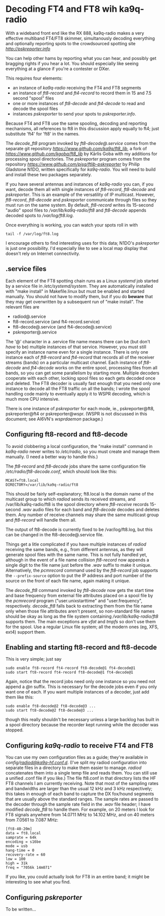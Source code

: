 # Decoding FT4 and FT8 wih ka9q-radio
With a wideband front end like the RX 888, ka9q-radio makes a very
effective multiband FT4/FT8 skimmer, simultanously decoding everything
and optionally reporting spots to the crowdsourced
spotting site *http://pskreporter.info*

You can help other hams by reporting what you can hear, and possibly
get bragging rights if you hear a lot. You should especially like
seeing everything at a glance if you're a contester or DXer.

This requires four elements:
- an instance of *ka9q-radio* receiving the FT4 and FT8 segments
- an instance of *ft8-record* and *ft4-record* to record them in 15 and 7.5 second "spool" files
- one or more instances of *ft8-decode* and *ft4-decode* to read and decode
the spool files
- instances *pskreporter* to send your spots to *pskreporter.info*.

Because FT4 and FT8 use the same spooling, decoding and reporting
mechanisms, all references to ft8 in this discussion apply equally to
ft4; just substitute 'ft4' for 'ft8' in the names.

The *decode_ft8* program invoked by *ft8-decode@.service* comes from
the separate git repository *https://www.github.com/ka9q/ft8_lib*, a
fork of *https://www.github.com/kgoba/ft8_lib* by Kārlis Goba with my
additions for processing spool directories. The *pskreporter* program
comes from the repository *https://www.github.com/pjsg/ftlib-pskreporter* by Philip Gladstone
N1DO, written specifically for *ka9q-radio*. You will need to build
and install these two packages separately.

If you have several antennas and instances of *ka9q-radio* you can, if
you want, decode them all with single instances of *ft8-record*,
*ft8-decode* and *pskreporter*.  This is an example of the versatility
of IP multicast. However, *ft8-record*, *ft8-decode* and *pskreporter*
communicate through files so they must run on the same system.  By
default, *ft8-record* writes its 15-second "audio" spool files to
*/var/lib/ka9q-radio/ft8* and *ft8-decode* appends decoded spots to
*/var/log/ft8.log*.

Once everything is working, you can watch your spots roll in with
```
tail -f /var/log/ft8.log
```
I encourage others to find interesting uses for this data; N1DO's *pskreporter*
is just one possibility. I'd especially like to see a local map display
that doesn't rely on Internet connectivity.


## .service files

Each element of the FT8 spotting chain runs as a Linux *systemd* job
started by a service file in */etc/systemd/system*. They are
automatically installed with "make install"
in Makefile.linux but must be enabled and started manually.
You should not have to modify them, but if you do
**beware** that they may get overwritten by a subsequent run of "make
install". The relevant files are

- radiod@.service
- ft8-record.service (and ft4-record.service)
- ft8-decode@.service (and ft4-decode@.service)
- pskreporter@.service

The '@' character in a .service file name means there can be (but
don't *have* to be) multiple instances of that service. However, you
must still specify an instance name even for a single instance.
There is only one instance each of *ft8-record* and *ft4-record* that
records all of the receiver streams (bands) on a particular multicast
channel. Each instance of *ft8-decode* and *ft4-decode* works on the
entire spool, processing files from all bands, so you can get some
parallelism by starting more.  Multiple decoders cooperate with each
other, locking spool files so each gets decoded once and deleted.  The
FT8 decoder is usually fast enough that you need only one instance to
decode all the FT8 traffic on all the bands; I wrote the spool
handling code mainly to eventually apply it to WSPR decoding, which is
much more CPU intensive.

There is one instance of *pskreporter* for each mode, ie., pskreporter@ft8,
pskreporter@ft4 or pskreporter@wspr. (WSPR is not discussed in this document;
see AI6VN's *wsprdaemon* package.)

## Configuring ft8-record and ft8-decode

To avoid clobbering a local configuration, the "make install" command
in *ka9q-radio* never writes to */etc/radio*, so you must create and
manage them manually.  (I need a better way to handle this.)

The *ft8-record* and *ft8-decode* jobs share the same configuration file
*/etc/radio/ft8-decode.conf*, which should look like this:
```
MCAST=ft8.local
DIRECTORY=/var/lib/ka9q-radio/ft8
```
This should be fairly self-explanatory; ft8.local is the domain
name of the multicast group to which *radiod* sends its received streams,
and /var/lib/ka9q-radio/ft8 is the spool directory where *ft8-receive*
records 15-second *.wav* audio files for each band and *ft8-decode* decodes
and deletes them. Any number of receive channels may share the same multicast
group and *ft8-record* will handle them all.

The output of ft8-decode is currently fixed to be /var/log/ft8.log, but this
can be changed in the ft8-decode@.service file.

Things get a litle complicated if you have multiple instances of
*radiod* receiving the same bands, e.g., from different antennas, as
they will generate spool files with the same name. This is not fully
handled yet, although in the event of a file name collision
*ft8-record* now appends a single digit to the file name just before
the *.wav* suffix to make it unique.  Alternatively, the *pcmrecord*
command used by the *ft8-record* job supports the `--prefix-source`
option to put the IP address and port number of the source on the
front of each file name, again making it unique.

The *decode_ft8* command invoked by *ft8-decode* now gets the start
time and base frequency from external file attributes placed on a
spool file by the *pcmrecord* program ("user.unixstarttime" and
"user.frequency", respectively. *decode_ft8* falls back to extracting
them from the file name only when those file attributes aren't present, so
non-standard file names should be okay as long as the file system
containing */var/lib/ka9q-radio/ft8* supports them. The main
exceptions are *vfat* and *tmpfs* so don't use them for the spool. Use
a regular Linux file system; all the modern ones (eg, XFS, ext4)
support them.

## Enabling and starting ft8-record and ft8-decode

This is very simple; just say
```
sudo enable ft8-record ft4-record ft8-decode@1 ft4-decode@1
sudo start ft8-record ft4-record ft8-decode@1 ft4-decode@1
```
Again, notice that the record jobs need only one instance so you need
not append a *@n* suffix. This is necessary for the decode jobs even if
you only want one of each. 
If you want multiple instances of a decoder, just add them like this:
```
sudo enable ft8-decode@2 ft8-decode@3 ...
sudo start ft8-decode@2 ft8-decode@3 ...
```
though this really shouldn't be necessary unless a large backlog
has built in a spool directory because the recorder kept running
while the decoder was stopped.

## Configuring *ka9q-radio* to receive FT4 and FT8

You can use my own configuration files as a guide; they're available
in *config/radiod@ka9q-hf.conf.d*. (I've split my radiod configuration
into separate files in a directory to make them
easier to manage. *radiod* concatenates them into a single temp file and reads them.
You can still use a unified .conf file if you like.) The file ft8.conf in that directory lists the HF FT8
channels I am currently receiving. Note that most of the sampling
rates and bandwidths are larger than the usual 12 kHz and 3 kHz
respectively; this takes in enough of each band to capture the DX
fox/hound segments that are usually above the standard ranges.
The sample rates are passed to the decoder through the sample rate 
field in the *.wav* file header; I have modified *decode_ft8* to handle them.
For example, on 20 meters I look for FT8 signals anywhere from 14.0711 MHz to 14.102 MHz,
and on 40 meters from 7.0561 to 7.087 MHz:
```
[ft8-40-20m]
data = ft8.local
samprate = 64k
encoding = s16be
mode = usb
hang-time = 0
recovery-rate = 60
low = 100
high = 31k
freq = "7056k 14m071"
```

If you like, you could actually look for FT8 in an entire band; it
might be interesting to see what you find.

## Configuring *pskreporter*
To be written...

